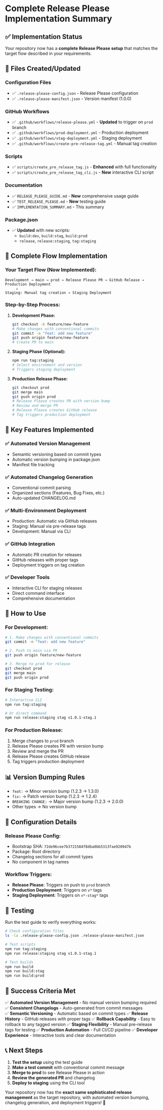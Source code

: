 # Complete Release Please Implementation Summary

## ✅ Implementation Status

Your repository now has a **complete Release Please setup** that matches the target flow described in your requirements.

## 📁 Files Created/Updated

### Configuration Files
- ✅ `.release-please-config.json` - Release Please configuration
- ✅ `.release-please-manifest.json` - Version manifest (1.0.0)

### GitHub Workflows
- ✅ `.github/workflows/release-please.yml` - **Updated** to trigger on `prod` branch
- ✅ `.github/workflows/prod-deployment.yml` - Production deployment
- ✅ `.github/workflows/stag-deployment.yml` - Staging deployment
- ✅ `.github/workflows/create-pre-release-tag.yml` - Manual tag creation

### Scripts
- ✅ `scripts/create_pre_release_tag.js` - **Enhanced** with full functionality
- ✅ `scripts/create_pre_release_tag_cli.js` - **New** interactive CLI script

### Documentation
- ✅ `RELEASE_PLEASE_GUIDE.md` - **New** comprehensive usage guide
- ✅ `TEST_RELEASE_PLEASE.md` - **New** testing guide
- ✅ `IMPLEMENTATION_SUMMARY.md` - This summary

### Package.json
- ✅ **Updated** with new scripts:
  - `build:dev`, `build:stag`, `build:prod`
  - `release`, `release:staging`, `tag:staging`

## 🔄 Complete Flow Implementation

### Your Target Flow (Now Implemented):

```
Development → main → prod → Release Please PR → GitHub Release → Production Deployment
     ↓
Staging: Manual tag creation → Staging Deployment
```

### Step-by-Step Process:

1. **Development Phase:**
   ```bash
   git checkout -b feature/new-feature
   # Make changes with conventional commits
   git commit -m "feat: add new feature"
   git push origin feature/new-feature
   # Create PR to main
   ```

2. **Staging Phase (Optional):**
   ```bash
   npm run tag:staging
   # Select environment and version
   # Triggers staging deployment
   ```

3. **Production Release Phase:**
   ```bash
   git checkout prod
   git merge main
   git push origin prod
   # Release Please creates PR with version bump
   # Review and merge PR
   # Release Please creates GitHub release
   # Tag triggers production deployment
   ```

## 🎯 Key Features Implemented

### ✅ Automated Version Management
- Semantic versioning based on commit types
- Automatic version bumping in package.json
- Manifest file tracking

### ✅ Automated Changelog Generation
- Conventional commit parsing
- Organized sections (Features, Bug Fixes, etc.)
- Auto-updated CHANGELOG.md

### ✅ Multi-Environment Deployment
- Production: Automatic via GitHub releases
- Staging: Manual via pre-release tags
- Development: Manual via CLI

### ✅ GitHub Integration
- Automatic PR creation for releases
- GitHub releases with proper tags
- Deployment triggers on tag creation

### ✅ Developer Tools
- Interactive CLI for staging releases
- Direct command interface
- Comprehensive documentation

## 🚀 How to Use

### For Development:
```bash
# 1. Make changes with conventional commits
git commit -m "feat: add new feature"

# 2. Push to main via PR
git push origin feature/new-feature

# 3. Merge to prod for release
git checkout prod
git merge main
git push origin prod
```

### For Staging Testing:
```bash
# Interactive CLI
npm run tag:staging

# Or direct command
npm run release:staging stag v1.0.1-stag.1
```

### For Production Release:
1. Merge changes to `prod` branch
2. Release Please creates PR with version bump
3. Review and merge the PR
4. Release Please creates GitHub release
5. Tag triggers production deployment

## 📊 Version Bumping Rules

- `feat:` → Minor version bump (1.2.3 → 1.3.0)
- `fix:` → Patch version bump (1.2.3 → 1.2.4)
- `BREAKING CHANGE:` → Major version bump (1.2.3 → 2.0.0)
- Other types → No version bump

## 🔧 Configuration Details

### Release Please Config:
- Bootstrap SHA: `72de96cee7b3721584f8dba0bb5313fae920947b`
- Package: Root directory
- Changelog sections for all commit types
- No component in tag names

### Workflow Triggers:
- **Release Please**: Triggers on push to `prod` branch
- **Production Deployment**: Triggers on `v*` tags
- **Staging Deployment**: Triggers on `v*-stag*` tags

## 🧪 Testing

Run the test guide to verify everything works:
```bash
# Check configuration files
ls -la .release-please-config.json .release-please-manifest.json

# Test scripts
npm run tag:staging
npm run release:staging stag v1.0.1-stag.1

# Test builds
npm run build
npm run build:stag
npm run build:prod
```

## 🎉 Success Criteria Met

✅ **Automated Version Management** - No manual version bumping required
✅ **Consistent Changelogs** - Auto-generated from commit messages  
✅ **Semantic Versioning** - Automatic based on commit types
✅ **Release History** - GitHub releases with proper tags
✅ **Rollback Capability** - Easy to rollback to any tagged version
✅ **Staging Flexibility** - Manual pre-release tags for testing
✅ **Production Automation** - Full CI/CD pipeline
✅ **Developer Experience** - Interactive tools and clear documentation

## 📞 Next Steps

1. **Test the setup** using the test guide
2. **Make a test commit** with conventional commit message
3. **Merge to prod** to see Release Please in action
4. **Review the generated PR** and changelog
5. **Deploy to staging** using the CLI tool

Your repository now has the **exact same sophisticated release management** as the target repository, with automated version bumping, changelog generation, and deployment triggers! 🚀 